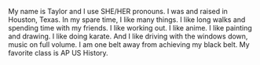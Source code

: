 My name is Taylor and I use SHE/HER pronouns.
I was and raised in Houston, Texas.
In my spare time, I like many things. I like long walks and spending time with my friends. I like working out. I like anime. I like painting and drawing. I like doing karate. And I like driving with the windows down, music on full volume.
I am one belt away from achieving my black belt.
My favorite class is AP US History.
